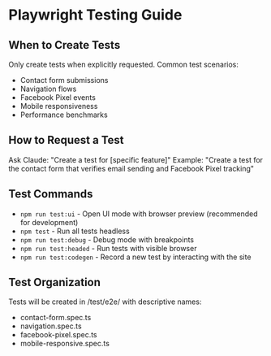 # Playwright Testing Guide

## When to Create Tests
Only create tests when explicitly requested. Common test scenarios:
- Contact form submissions
- Navigation flows
- Facebook Pixel events
- Mobile responsiveness
- Performance benchmarks

## How to Request a Test
Ask Claude: "Create a test for [specific feature]"
Example: "Create a test for the contact form that verifies email sending and Facebook Pixel tracking"

## Test Commands
- `npm run test:ui` - Open UI mode with browser preview (recommended for development)
- `npm test` - Run all tests headless
- `npm run test:debug` - Debug mode with breakpoints
- `npm run test:headed` - Run tests with visible browser
- `npm run test:codegen` - Record a new test by interacting with the site

## Test Organization
Tests will be created in /test/e2e/ with descriptive names:
- contact-form.spec.ts
- navigation.spec.ts
- facebook-pixel.spec.ts
- mobile-responsive.spec.ts